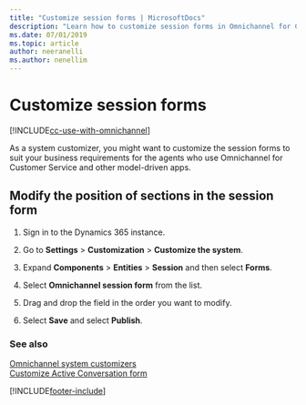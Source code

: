 ```yaml
---
title: "Customize session forms | MicrosoftDocs"
description: "Learn how to customize session forms in Omnichannel for Customer Service to meet your business needs."
ms.date: 07/01/2019
ms.topic: article
author: neeranelli
ms.author: nenellim
---
```

# Customize session forms



[!INCLUDE[cc-use-with-omnichannel](../../includes/cc-use-with-omnichannel.md)]

As a system customizer, you might want to customize the session forms to suit your business requirements for the agents who use Omnichannel for Customer Service and other model-driven apps. 

## Modify the position of sections in the session form

1.  Sign in to the Dynamics 365 instance.

2.  Go to **Settings** > **Customization** > **Customize the system**.

3.  Expand **Components** > **Entities** > **Session** and then select **Forms**.

4.  Select **Omnichannel session form** from the list.

5.  Drag and drop the field in the order you want to modify.

6.  Select **Save** and select **Publish**.


### See also

[Omnichannel system customizers](omnichannel-customizer.md)  
[Customize Active Conversation form](customize-customer-summary.md)  

[!INCLUDE[footer-include](../../includes/footer-banner.md)]
